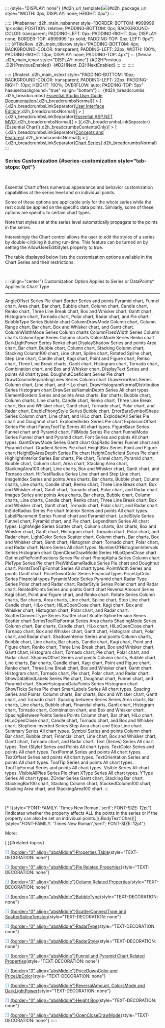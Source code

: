 ::: {style="DISPLAY: none"}
[](ms-xhelp:///?Id=d2h_url_template){#d2h_url_template}![](!package_url!){#d2h_package_url style="WIDTH: 0px; DISPLAY: none; HEIGHT: 0px"}
:::

::::: {#nsbanner .d2h_main_nsbanner style="BORDER-BOTTOM: #999999 1px solid; POSITION: relative; PADDING-BOTTOM: 0px; BACKGROUND-COLOR: transparent; PADDING-LEFT: 0px; PADDING-RIGHT: 0px; DISPLAY: none; BORDER-TOP: #999999 1px solid; PADDING-TOP: 0px; LEFT: 0px"}
:::: {#TitleRow .d2h_main_titlerow style="PADDING-BOTTOM: 4px; BACKGROUND-COLOR: transparent; PADDING-LEFT: 22px; WIDTH: 100%; PADDING-RIGHT: 10px; DISPLAY: none; PADDING-TOP: 4px"}
::: {#ienav .d2h_main_ienav style="DISPLAY: none"}
[](ms-xhelp:///?Id=c9d25979-bb19-441c-a310-fd0ec16ede8e){#D2HPrevious .D2HPreviousEnabled}  [](ms-xhelp:///?Id=abd42068-df28-4d00-bb9b-28f0b91b8086){#D2HNext .D2HNextEnabled}
:::
::::
:::::

::::: {#nstext .d2h_main_nstext style="PADDING-BOTTOM: 10px; BACKGROUND-COLOR: transparent; PADDING-LEFT: 22px; PADDING-RIGHT: 10px; HEIGHT: 100%; OVERFLOW: auto; PADDING-TOP: 5px" hasuserbackground="true" valign="bottom"}
::: {#d2h_breadcrumbs .d2h_breadcrumbs}
[Essential Studio User Guide Documentation](ms-xhelp:///?Id=12457748-09e3-4d74-a240-8e049cedf030){.d2h_breadcrumbsNormal}[ \> ]{.d2h_breadcrumbsLinkSeparator}[User Interface Edition](ms-xhelp:///?Id=c29296b7-531c-413b-a0ec-488ca1f7f669){.d2h_breadcrumbsNormal}[ \> ]{.d2h_breadcrumbsLinkSeparator}[Essential ASP.NET MVC](ms-xhelp:///?Id=4b14e7d1-65c4-4f67-b1aa-2c37709905a5){.d2h_breadcrumbsNormal}[ \> ]{.d2h_breadcrumbsLinkSeparator}[Essential Chart]{.d2h_breadcrumbsContentsOnly}[ \> ]{.d2h_breadcrumbsLinkSeparator}[Concepts and Features](ms-xhelp:///?Id=696f5666-8b81-4685-9bd9-12198f06f3ad){.d2h_breadcrumbsNormal}[ \> ]{.d2h_breadcrumbsLinkSeparator}[Chart Series](ms-xhelp:///?Id=c9d25979-bb19-441c-a310-fd0ec16ede8e){.d2h_breadcrumbsNormal}
:::

### Series Customization {#series-customization style="tab-stops: 0pt"}

 

Essential Chart offers numerous appearance and behavior customization capabilities at the series level and on individual points.

Some of these options are applicable only for the whole series while the rest could be applied on the specific data points. Similarly, some of these options are specific to certain chart types.

Note that styles set at the series level automatically propagate to the points in the series.

Interestingly the Chart control allows the user to edit the styles of a series by double-clicking it during run-time. This feature can be turned on by setting the AllowUserEditStyles property to true.

The table displayed below lists the customization options available in the Chart Series and their restrictions:

 

::: {align="center"}
  Customization Option              Applies to Series or DataPoints\*   Applies to Chart Type
  --------------------------------- ----------------------------------- ---------------------------------------------------------------------------------------------------------------------------------------------------------------------------------------------------------------------------------------------------------------------------------------------------------------------------------------------------------
  AngleOffset                       Series                              Pie chart
  Border                            Series and points                   Pyramid chart, Funnel chart, Area chart, Bar chart, Bubble chart, Column chart, Candle chart, Renko chart, Three Line Break chart, Box and Whisker chart, Gantt chart, Histogram chart, Tornado chart, Polar chart, Radar chart, and Pie chart.
  BubbleType                        Series                              Bubble chart
  ColumnDrawMode                                                        Column chart, Column Range chart, Bar chart, Box and Whisker chart, and Gantt chart.
  ColumnWidthMode                   Series                              Column charts
  ColumnFixedWidth                  Series                              Column charts
  ColumnType                        Series                              Column charts
  ColorsMode                        Series                              Renko chart
  DarkLightPower                    Series                              Renko chart
  DisplayShadow                     Series and points                   Area chart, Bar chart, Bubble chart, Column chart, Stacking Column chart, Stacking Column100 chart, Line chart, Spline chart, Rotated Spline chart, Step Line chart, Candle chart, Kagi chart, Point and Figure chart, Renko chart, Three Line Break charts, Gantt chart, Histogram chart, Tornado chart, Combination chart, and Box and Whisker chart.
  DisplayText                       Series and points                   All chart types.
  DoughnutCoeficient                Series                              Pie chart
  DrawColumnSeparatingLines         Series                              Column chart
  DrawErrorBars                     Series                              Column chart, Line chart, and HiLo chart.
  DrawHistogramNormalDistribution   Series                              Histogram chart
  DrawSeriesNameInDepth             Series                              All chart types.
  ElementBorders                    Series and points                   Area charts, Bar charts, Bubble chart, Column charts, Line charts, Candle chart, Renko chart, Three Line Break chart, Box and Whisker chart, Gantt chart, Tornado chart, Polar chart, and Radar chart.
  EnablePhongStyle                  Series                              Bubble chart.
  ErrorBarsSymbolShape              Series                              Column chart, Line chart, and HiLo chart.
  ExplodedAll                       Series                              Pie chart and Doughnut chart.
  ExplodedIndex                     Series                              Pie chart
  ExplosionOffset                   Series                              Pie chart
  FancyToolTip                      Series                              All chart types.
  FigureBase                        Series                              Funnel chart and Pyramid chart.
  FillMode                          Series                              Pie chart
  FunnelMode                        Series                              Funnel chart and Pyramid chart.
  Font                              Series and points                   All chart types.
  GanttDrawMode                     Series                              Gantt chart
  GapRatio                          Series                              Funnel chart and Pyramid chart.
  Gradient                          Series                              Pie chart
  HeightBox                         Series                              Point and Figure chart
  HeightByAreaDepth                 Series                              Pie chart
  HeightCoeficient                  Series                              Pie chart
  HighlightInterior                 Series                              Bar charts, Pie chart, Funnel chart, Pyramid chart, Bubble chart, Column chart, Area chart, Stacking Area chart, StackingArea100 chart, Line charts, Box and Whisker chart, Gantt chart, and Tornado chart.
  HitTestRadius                     Series                              Line chart and Step Line chart.
  ImageIndex                        Series and points                   Area charts, Bar charts, Bubble chart, Column charts, Line charts, Candle chart, Renko chart, Three Line Break chart, Box and Whisker chart, Gantt chart, Tornado chart, Polar chart, and Radar chart.
  Images                            Series and points                   Area charts, Bar charts, Bubble chart, Column charts, Line charts, Candle chart, Renko chart, Three Line Break chart, Box and Whisker chart, Gantt chart, Tornado chart, Polar chart, and Radar chart.
  InSideRadius                      Series                              Pie chart
  Interior                          Series and points                   All chart types.
  LabelPlacement                    Series                              Funnel chart and Pyramid chart.
  LabelStyle                        Series                              Funnel chart, Pyramid chart, and Pie chart.
  LegendItem                        Series                              All chart types.
  LightAngle                        Series                              Scatter chart, Column charts, Bar charts, Box and Whisker chart, Gantt chart, Histogram chart, Tornado chart, Polar chart, and Radar chart.
  LightColor                        Series                              Scatter chart, Column charts, Bar charts, Box and Whisker chart, Gantt chart, Histogram chart, Tornado chart, Polar chart, and Radar chart.
  Name                              Series                              All chart types.
  NumberOfHistogramIntervals        Series                              Histogram chart
  OpenCloseDrawMode                 Series                              HiLoOpenClose chart
  OptimizePiePointPositions         Series                              Pie chart
  PhongAlpha                        Series                              Column chart
  PieType                           Series                              Pie chart
  PieWithSameRadius                 Series                              Pie chart and Doughnut chart.
  PointsToolTipFormat               Series                              All chart types.
  PointWidth                        Series and points                   Gantt chart.
  PriceDownColor                    Series                              Financial types
  PriceUpColor                      Series                              Financial types
  PyramidMode                       Series                              Pyramid chart
  Radar Type                        Series                              Polar chart and Radar chart.
  RadarStyle                        Series                              Polar chart and Radar chart.
  RelatedPoints                     Series and points                   Gantt chart
  ReversalAmount                    Series                              Kagi chart, Point and Figure chart, and Renko chart.
  Rotate                            Series                              Column charts, Bar charts, Area charts, Line chart, Spline chart, Step Line chart, Candle chart, HiLo chart, HiLoOpenClose chart, Kagi chart, Box and Whisker chart, Histogram chart, Polar chart, and Radar chart.
  ScatterConnectType                Series                              Scatter chart
  ScatterSplineTension              Series                              Scatter chart
  SeriesToolTipFormat               Series                              Area charts
  ShadingMode                       Series                              Column chart, Bar charts, Candle chart, HiLo chart, HiLoOpenClose chart, Tornado chart, Box and Whisker chart, Gantt chart, Histogram chart, Polar chart, and Radar chart.
  ShadowInterior                    Series and points                   Column charts, Bubble chart, Line charts, Bar charts, Candle chart, Kagi chart, Point and Figure chart, Renko chart, Three Line Break chart, Box and Whisker chart, Gantt chart, Histogram chart, Tornado chart, Pie chart, Polar chart, and Radar chart.
  ShadowOffset                      Series and points                   Column charts, Bubble chart, Line charts, Bar charts, Candle chart, Kagi chart, Point and Figure chart, Renko chart, Three Line Break chart, Box and Whisker chart, Gantt chart, Histogram chart, Tornado chart, Pie chart, Polar chart, and Radar chart.
  ShowDataBindLabels                Series                              Pie chart, Doughnut chart, Funnel chart, and Pyramid chart.
  ShowHistogramDataPoints           Series                              Histogram chart
  ShowTicks                         Series                              Pie chart
  SmartLabels                       Series                              All chart types.
  Spacing                           Series and Points.                  Column charts, Bar charts, Box and Whisker chart, Gantt chart, and Tornado chart.
  Spacing between Series            Series                              Area charts, Bar charts, Line charts, Bubble chart, Financial charts, Gantt chart, Histogram chart, Tornado chart, Combination chart, and Box and Whisker chart.
  SpacingBetweenPoints              Series Points                       Column chart, Bar chart, HiLo chart, HiLoOpenClose chart, Candle chart, Tornado chart, and Box and Whisker chart.
  StepItem.Inverted                 Series                              Step Area chart and Step Line chart.
  Summary                           Series                              All chart types.
  Symbol                            Series and points                   Column chart, Bar chart, Bubble chart, Financial chart, Line chart, Box and Whisker chart, Gantt chart, Tornado chart, and Radar chart.
  Text (Series)                     Series                              All chart types.
  Text (Style)                      Series and Points                   All chart types.
  TextColor                         Series and points                   All chart types.
  TextFormat                        Series and points                   All chart types.
  TextOffset                        Series and points                   All chart types.
  TextOrientation                   Series and points                   All chart types.
  ToolTip                           Series and points                   All chart types.
  ToolTipFormat                     Series and points                   All chart types.
  Visible                           Series                              All chart types.
  VisibleAllPies                    Series                              Pie chart
  XType                             Series                              All chart types.
  YType                             Series                              All chart types.
  ZOrder                            Series                              Gantt chart, Stacking Bar chart, StackingBar100 chart, Stacking Column chart, StackedColumn100 chart, Stacking Area chart, and StackingArea100 chart.
:::

 

[\* ]{style="FONT-FAMILY: 'Times New Roman','serif'; FONT-SIZE: 12pt"}[Indicates whether the property affects ALL the points in the series or if the property can also be set on individual points.]{.BodyText1Char}[]{style="FONT-FAMILY: 'Times New Roman','serif'; FONT-SIZE: 12pt"}

More:

[ ]{#related-topics}

[![](button.gif){border="0" align="absMiddle"}Properties Table](ms-xhelp:///?Id=af27ad9a-ff48-44b0-bd02-1af110fcde72){style="TEXT-DECORATION: none"}

[![](button.gif){border="0" align="absMiddle"}Pie Related Properties](ms-xhelp:///?Id=903580f9-d4ed-47de-9168-815d57156914){style="TEXT-DECORATION: none"}

[![](button.gif){border="0" align="absMiddle"}Column Related Properties](ms-xhelp:///?Id=e287228d-46fd-45b6-b9d8-a2e281d3637d){style="TEXT-DECORATION: none"}

[![](button.gif){border="0" align="absMiddle"}BubbleType](ms-xhelp:///?Id=ad4f0304-b28a-471d-93c2-39e7ac5be11c){style="TEXT-DECORATION: none"}

[![](button.gif){border="0" align="absMiddle"}ScatterConnectType and ScatterSplineTension](ms-xhelp:///?Id=162d2655-18b9-4b3c-8ae4-056c91e28d64){style="TEXT-DECORATION: none"}

[![](button.gif){border="0" align="absMiddle"}RadarType](ms-xhelp:///?Id=1566b969-72ed-4baa-baa9-d33d78205251){style="TEXT-DECORATION: none"}

[![](button.gif){border="0" align="absMiddle"}RadarStyle](ms-xhelp:///?Id=0713ab18-3a85-440f-b53e-eec805b52735){style="TEXT-DECORATION: none"}

[![](button.gif){border="0" align="absMiddle"}Funnel and Pyramid Chart Related Properties](ms-xhelp:///?Id=ce4a48a7-5e18-416d-b46e-57394f84acc0){style="TEXT-DECORATION: none"}

[![](button.gif){border="0" align="absMiddle"}PriceDownColor and PriceUpColor](ms-xhelp:///?Id=7263c237-2aed-4cf1-9119-bbb89d59cf35){style="TEXT-DECORATION: none"}

[![](button.gif){border="0" align="absMiddle"}ReversalAmount, ColorsMode and DarkLightPower](ms-xhelp:///?Id=f0759de0-b3c7-4498-8c8d-7a106dd6cda7){style="TEXT-DECORATION: none"}

[![](button.gif){border="0" align="absMiddle"}Height Box](ms-xhelp:///?Id=2fc4f0b6-1f10-49d9-84e6-700f13b45660){style="TEXT-DECORATION: none"}

[![](button.gif){border="0" align="absMiddle"}OpenCloseDrawMode](ms-xhelp:///?Id=0f2c5a03-ad9b-41b9-adf7-d897e307b302){style="TEXT-DECORATION: none"}
:::::
